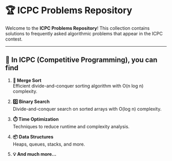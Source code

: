 # 🏆 **ICPC Problems Repository**

Welcome to the **ICPC Problems Repository**! This collection contains solutions to frequently asked algorithmic problems that appear in the ICPC contest.  

---

## 📜 **In ICPC (Competitive Programming), you can find**

1. **🔀 Merge Sort**  
   Efficient divide-and-conquer sorting algorithm with O(n log n) complexity.

2. **0️⃣ Binary Search**  
   Divide-and-conquer search on sorted arrays with O(log n) complexity.

3. **⏱️ Time Optimization**  
   Techniques to reduce runtime and complexity analysis.

4. **📦 Data Structures**  
   Heaps, queues, stacks, and more.

5. **💡 And much more...**  
 
